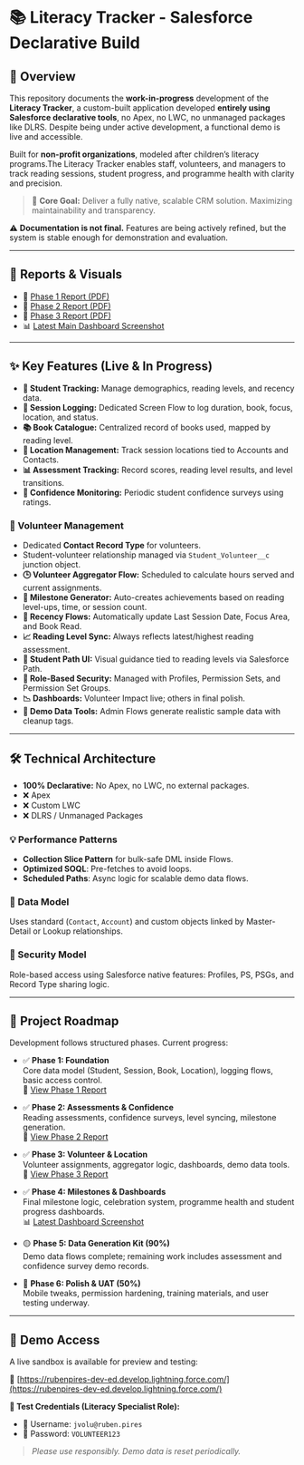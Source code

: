 # 📚 Literacy Tracker - Salesforce Declarative Build

## 🚧 Overview

This repository documents the **work-in-progress** development of the **Literacy Tracker**, a custom-built application developed **entirely using Salesforce declarative tools**, no Apex, no LWC, no unmanaged packages like DLRS. Despite being under active development, a functional demo is live and accessible.

Built for **non-profit organizations**, modeled after children’s literacy programs.The Literacy Tracker enables staff, volunteers, and managers to track reading sessions, student progress, and programme health with clarity and precision.

> 🎯 **Core Goal:** Deliver a fully native, scalable CRM solution. Maximizing maintainability and transparency.

⚠️ **Documentation is not final.** Features are being actively refined, but the system is stable enough for demonstration and evaluation.

---

## 📄 Reports & Visuals

- 📘 [Phase 1 Report (PDF)](https://github.com/Rwb3n/Salesforce_Literacy_Tracker_Demo/blob/main/literacy%20tracker%20phase%201%20report.pdf)  
- 📗 [Phase 2 Report (PDF)](https://github.com/Rwb3n/Salesforce_Literacy_Tracker_Demo/blob/main/literacy%20tracker%20phase%202%20report.pdf)
- 📙 [Phase 3 Report (PDF)](https://github.com/Rwb3n/Salesforce_Literacy_Tracker_Demo/blob/main/literacy%20tracker%20phase%203%20report.pdf)  
- 📊 [Latest Main Dashboard Screenshot](https://github.com/Rwb3n/Salesforce_Literacy_Tracker_Demo/blob/main/Screenshot%202025-05-04%20185553.png)

---

## ✨ Key Features (Live & In Progress)

- **👦 Student Tracking:** Manage demographics, reading levels, and recency data.
- **📖 Session Logging:** Dedicated Screen Flow to log duration, book, focus, location, and status.
- **📚 Book Catalogue:** Centralized record of books used, mapped by reading level.
- **📍 Location Management:** Track session locations tied to Accounts and Contacts.
- **📊 Assessment Tracking:** Record scores, reading level results, and level transitions.
- **💬 Confidence Monitoring:** Periodic student confidence surveys using ratings.

### 🤝 Volunteer Management

- Dedicated **Contact Record Type** for volunteers.
- Student-volunteer relationship managed via `Student_Volunteer__c` junction object.
- **🕒 Volunteer Aggregator Flow:** Scheduled to calculate hours served and current assignments.
- **🏅 Milestone Generator:** Auto-creates achievements based on reading level-ups, time, or session count.
- **🔁 Recency Flows:** Automatically update Last Session Date, Focus Area, and Book Read.
- **📈 Reading Level Sync:** Always reflects latest/highest reading assessment.
- **🚦 Student Path UI:** Visual guidance tied to reading levels via Salesforce Path.
- **🔐 Role-Based Security:** Managed with Profiles, Permission Sets, and Permission Set Groups.
- **📉 Dashboards:** Volunteer Impact live; others in final polish.
- **🧪 Demo Data Tools:** Admin Flows generate realistic sample data with cleanup tags.

---

## 🛠️ Technical Architecture

- **100% Declarative:** No Apex, no LWC, no external packages.
- ❌ Apex  
- ❌ Custom LWC  
- ❌ DLRS / Unmanaged Packages

### 💡 Performance Patterns

- **Collection Slice Pattern** for bulk-safe DML inside Flows.
- **Optimized SOQL**: Pre-fetches to avoid loops.
- **Scheduled Paths**: Async logic for scalable demo data flows.

### 🧱 Data Model

Uses standard (`Contact`, `Account`) and custom objects linked by Master-Detail or Lookup relationships.

### 🔐 Security Model

Role-based access using Salesforce native features: Profiles, PS, PSGs, and Record Type sharing logic.

---

## 🚦 Project Roadmap

Development follows structured phases. Current progress:

- ✅ **Phase 1: Foundation**  
  Core data model (Student, Session, Book, Location), logging flows, basic access control.  
  📘 [View Phase 1 Report](https://github.com/Rwb3n/Salesforce_Literacy_Tracker_Demo/blob/main/literacy%20tracker%20phase%201%20report.pdf)

- ✅ **Phase 2: Assessments & Confidence**  
  Reading assessments, confidence surveys, level syncing, milestone generation.  
  📗 [View Phase 2 Report](https://github.com/Rwb3n/Salesforce_Literacy_Tracker_Demo/blob/main/literacy%20tracker%20phase%202%20report.pdf)

- ✅ **Phase 3: Volunteer & Location**  
  Volunteer assignments, aggregator logic, dashboards, demo data tools.
  📙 [View Phase 3 Report](https://github.com/Rwb3n/Salesforce_Literacy_Tracker_Demo/blob/main/literacy%20tracker%20phase%203%20report.pdf)

- ✅ **Phase 4: Milestones & Dashboards**  
  Final milestone logic, celebration system, programme health and student progress dashboards.  
  📊 [Latest Dashboard Screenshot](https://github.com/Rwb3n/Salesforce_Literacy_Tracker_Demo/blob/main/Screenshot%202025-05-04%20185553.png)

- 🟡 **Phase 5: Data Generation Kit (90%)**  
  Demo data flows complete; remaining work includes assessment and confidence survey demo records.

- 🔵 **Phase 6: Polish & UAT (50%)**  
  Mobile tweaks, permission hardening, training materials, and user testing underway.

---

## 🚀 Demo Access

A live sandbox is available for preview and testing:

🔗 [https://rubenpires-dev-ed.develop.lightning.force.com/](https://rubenpires-dev-ed.develop.lightning.force.com/)

**🧪 Test Credentials (Literacy Specialist Role):**  
- 👤 Username: `jvolu@ruben.pires`  
- 🔑 Password: `VOLUNTEER123`  

> *Please use responsibly. Demo data is reset periodically.*
